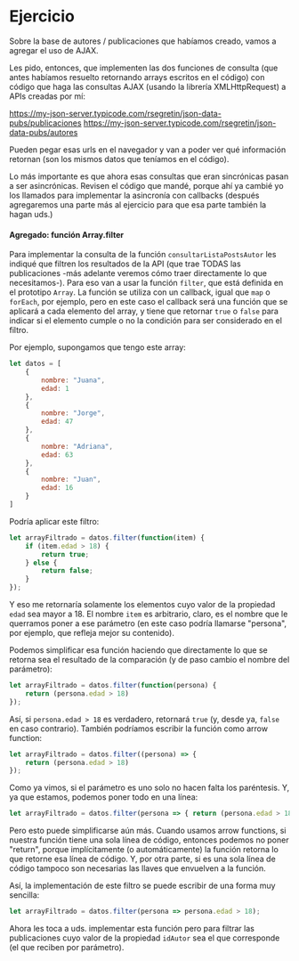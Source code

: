# Ejercicio

Sobre la base de autores / publicaciones que habíamos creado, vamos a agregar el uso de AJAX.

Les pido, entonces, que implementen las dos funciones de consulta (que antes habíamos resuelto retornando arrays escritos en el código) con código que haga las consultas AJAX (usando la librería XMLHttpRequest) a APIs creadas por mí:

https://my-json-server.typicode.com/rsegretin/json-data-pubs/publicaciones
https://my-json-server.typicode.com/rsegretin/json-data-pubs/autores

Pueden pegar esas urls en el navegador y van a poder ver qué información retornan (son los mismos datos que teníamos en el código).

Lo más importante es que ahora esas consultas que eran sincrónicas pasan a ser asincrónicas. Revisen el código que mandé, porque ahí ya cambié yo los llamados para implementar la asincronía con callbacks (después agregaremos una parte más al ejercicio para que esa parte también la hagan uds.)

#### Agregado: función Array.filter

Para implementar la consulta de la función `consultarListaPostsAutor` les indiqué que filtren los resultados de la API (que trae TODAS las publicaciones -más adelante veremos cómo traer directamente lo que necesitamos-). Para eso van a usar la función `filter`, que está definida en el prototipo `Array`. La función se utiliza con un callback, igual que `map` o `forEach`, por ejemplo, pero en este caso el callback será una función que se aplicará a cada elemento del array, y tiene que retornar `true` o `false` para indicar si el elemento cumple o no la condición para ser considerado en el filtro.

Por ejemplo, supongamos que tengo este array:

```javascript
let datos = [
    {
        nombre: "Juana",
        edad: 1
    },
    {
        nombre: "Jorge",
        edad: 47
    },
    {
        nombre: "Adriana",
        edad: 63
    },
    {
        nombre: "Juan",
        edad: 16
    }
]
```

Podría aplicar este filtro:

```javascript
let arrayFiltrado = datos.filter(function(item) {
    if (item.edad > 18) {
        return true;
    } else {
        return false;
    }
});
```

Y eso me retornaría solamente los elementos cuyo valor de la propiedad `edad` sea mayor a 18. El nombre `item` es arbitrario, claro, es el nombre que le querramos poner a ese parámetro (en este caso podría llamarse "persona", por ejemplo, que refleja mejor su contenido).

Podemos simplificar esa función haciendo que directamente lo que se retorna sea el resultado de la comparación (y de paso cambio el nombre del parámetro):

```javascript
let arrayFiltrado = datos.filter(function(persona) {
    return (persona.edad > 18)
});
```

Así, si `persona.edad > 18` es verdadero, retornará `true` (y, desde ya, `false` en caso contrario). También podríamos escribir la función como arrow function:

```javascript
let arrayFiltrado = datos.filter((persona) => {
    return (persona.edad > 18)
});
```

Como ya vimos, si el parámetro es uno solo no hacen falta los paréntesis. Y, ya que estamos, podemos poner todo en una línea:

```javascript
let arrayFiltrado = datos.filter(persona => { return (persona.edad > 18) });
```

Pero esto puede simplificarse aún más. Cuando usamos arrow functions, si nuestra función tiene una sola línea de código, entonces podemos no poner "return", porque implícitamente (o automáticamente) la función retorna lo que retorne esa línea de código. Y, por otra parte, si es una sola línea de código tampoco son necesarias las llaves que envuelven a la función.

Así, la implementación de este filtro se puede escribir de una forma muy sencilla:

```javascript
let arrayFiltrado = datos.filter(persona => persona.edad > 18);
```

Ahora les toca a uds. implementar esta función pero para filtrar las publicaciones cuyo valor de la propiedad `idAutor` sea el que corresponde (el que reciben por parámetro).